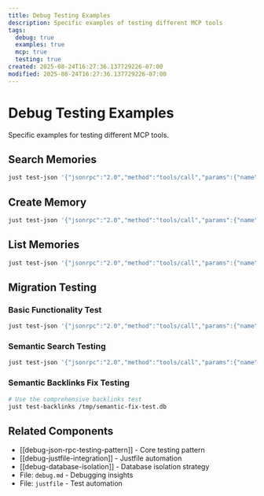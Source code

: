 ```yaml
---
title: Debug Testing Examples
description: Specific examples of testing different MCP tools
tags:
  debug: true
  examples: true
  mcp: true
  testing: true
created: 2025-08-24T16:27:36.137729226-07:00
modified: 2025-08-24T16:27:36.137729226-07:00
---
```


# Debug Testing Examples

Specific examples for testing different MCP tools.

## Search Memories
```bash
just test-json '{"jsonrpc":"2.0","method":"tools/call","params":{"name":"search_memories","arguments":{"query":"search term"}},"id":1}' /tmp/test.db
```

## Create Memory
```bash
just test-json '{"jsonrpc":"2.0","method":"tools/call","params":{"name":"create_memory","arguments":{"name":"test-memory","content":"# Test\nContent here"}},"id":2}' /tmp/test.db
```

## List Memories
```bash
just test-json '{"jsonrpc":"2.0","method":"tools/call","params":{"name":"list_memories","arguments":{}},"id":3}' /tmp/test.db
```

## Migration Testing

### Basic Functionality Test
```bash
just test-json '{"jsonrpc":"2.0","method":"tools/call","params":{"name":"list_memories","arguments":{}},"id":1}' /tmp/migration-test.db
```

### Semantic Search Testing
```bash
just test-json '{"jsonrpc":"2.0","method":"tools/call","params":{"name":"search_memories","arguments":{"query":"MCP migration"}},"id":2}' /tmp/migration-test.db
```

### Semantic Backlinks Fix Testing
```bash
# Use the comprehensive backlinks test
just test-backlinks /tmp/semantic-fix-test.db
```

## Related Components
- [[debug-json-rpc-testing-pattern]] - Core testing pattern
- [[debug-justfile-integration]] - Justfile automation
- [[debug-database-isolation]] - Database isolation strategy
- File: `debug.md` - Debugging insights
- File: `justfile` - Test automation
